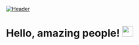 [![Header](https://unsplash.com/photos/ICbGtkX9-q8 "Header")](https://unsplash.com/photos/ICbGtkX9-q8)
<!--
**Undisclosed64/Undisclosed64** is a ✨ _special_ ✨ repository because its `README.md` (this file) appears on your GitHub profile.

Here are some ideas to get you started:

- 🔭 I’m currently working on ...
- 🌱 I’m currently learning ...
- 👯 I’m looking to collaborate on ...
- 🤔 I’m looking for help with ...
- 💬 Ask me about ...
- 📫 How to reach me: ...
- 😄 Pronouns: ...
- ⚡ Fun fact: ...
-->
# Hello, amazing people! <img src="https://raw.githubusercontent.com/MartinHeinz/MartinHeinz/master/wave.gif" width="30px">
